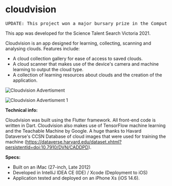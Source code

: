 # cloudvision

<pre>UPDATE: This project won a major bursary prize in the Computer Programs category!</pre>

This app was developed for the Science Talent Search Victoria 2021.

Cloudvision is an app designed for learning, collecting, scanning and analysing clouds. Features include:

- A cloud collection gallery for ease of access to saved clouds.
- A cloud scanner that makes use of the device's camera and machine learning to output the cloud type.
- A collection of learning resources about clouds and the creation of the application.

![Cloudvision Advertisment](https://user-images.githubusercontent.com/73984595/125007976-d653b300-e0a4-11eb-828f-67f157e99e59.png)

![Cloudvision Advertisment 1](https://user-images.githubusercontent.com/73984595/125007955-ccca4b00-e0a4-11eb-9d9c-b268e8dd1e28.png)

**Technical info:**

Cloudvision was built using the Flutter framework. All front-end code is written in Dart. 
Cloudvision also makes use of TensorFlow machine learning and the Teachable Machine by Google.
A huge thanks to Havard Dataverse's CCSN Database of cloud images that were used for training the machine
(https://dataverse.harvard.edu/dataset.xhtml?persistentId=doi:10.7910/DVN/CADDPD).

**Specs:**

- Built on an iMac (27-inch, Late 2012)
- Developed in IntelliJ IDEA CE (IDE) / Xcode (Deployment to iOS)
- Application tested and deployed on an iPhone Xs (iOS 14.6).
